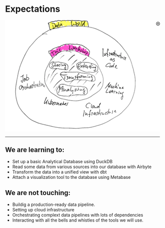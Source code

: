 # Expectations

<!-- ![overview-diagram](../assets/d2/overview.svg)  -->
![overview-diagram](../assets/img/workshop-scope.png) 

---
## We are learning to:
- Set up a basic Analytical Database using DuckDB
- Read some data from various sources into our database with Airbyte
- Transform the data into a unified view with dbt
- Attach a visualization tool to the database using Metabase

## We are **not** touching:
- Buildig a production-ready data pipeline.
- Setting up cloud infrastructure
- Orchestrating complext data pipelines with lots of dependencies
- Interacting with all the bells and whistles of the tools we will use. 

